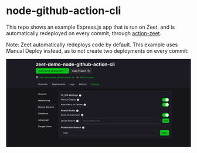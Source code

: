 # node-github-action-cli

This repo shows an example Express.js app that is run on Zeet, and is automatically redeployed on every commit, 
through [action-zeet](https://github.com/zeet-dev/action-zeet).

Note: Zeet automatically redeploys code by default. This example uses Manual Deploy instead, as to not create two 
deployments on every commit:

![Enabling Manual Deploy](./img.png)